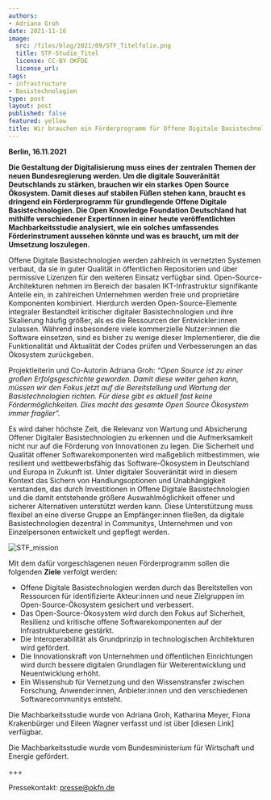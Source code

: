 ```yaml
---
authors:
- Adriana Groh
date: 2021-11-16
image:
  src: /files/blog/2021/09/STF_Titelfolie.png
  title: STF-Studie_Titel
  license: CC-BY OKFDE
  license_url: 
tags:
- infrastructure
- Basistechnologien
type: post
layout: post
published: false
featured: yellow
title: Wir brauchen ein Förderprogramm für Offene Digitale Basistechnologien
---
```


**Berlin, 16.11.2021**

**Die Gestaltung der Digitalisierung muss eines der zentralen Themen der neuen Bundesregierung werden. Um die digitale Souveränität Deutschlands zu stärken, brauchen wir ein starkes Open Source Ökosystem. Damit dieses auf stabilen Füßen stehen kann, braucht es dringend ein Förderprogramm für grundlegende Offene Digitale Basistechnologien. Die Open Knowledge Foundation Deutschland hat mithilfe verschiedener Expertinnen in einer heute veröffentlichten Machbarkeitsstudie analysiert, wie ein solches umfassendes Förderinstrument aussehen könnte und was es braucht, um mit der Umsetzung loszulegen.**

Offene Digitale Basistechnologien werden zahlreich in vernetzten Systemen verbaut, da sie in guter Qualität in öffentlichen Repositorien und über permissive Lizenzen für den weiteren Einsatz verfügbar sind. Open-Source-Architekturen nehmen im Bereich der basalen IKT-Infrastruktur signifikante Anteile ein, in zahlreichen Unternehmen werden freie und proprietäre Komponenten kombiniert. Hierdurch werden Open-Source-Elemente integraler Bestandteil kritischer digitaler Basistechnologien und ihre Skalierung häufig größer, als es die Ressourcen der Entwickler:innen zulassen. Während insbesondere viele kommerzielle Nutzer:innen die Software einsetzen, sind es bisher zu wenige dieser Implementierer, die die Funktionalität und Aktualität der Codes prüfen und Verbesserungen an das Ökosystem zurückgeben.

Projektleiterin und Co-Autorin Adriana Groh: _“Open Source ist zu einer großen Erfolgsgeschichte geworden. Damit diese weiter gehen kann, müssen wir den Fokus jetzt auf die Bereitstellung und Wartung der Basistechnologien richten. Für diese gibt es aktuell fast keine Fördermöglichkeiten. Dies macht das gesamte Open Source Ökosystem immer fragiler”._

Es wird daher höchste Zeit, die Relevanz von Wartung und Absicherung Offener Digitaler Basistechnologien zu erkennen und die Aufmerksamkeit nicht nur auf die Förderung von Innovationen zu legen. Die Sicherheit und Qualität offener Softwarekomponenten wird maßgeblich mitbestimmen, wie resilient und wettbewerbsfähig das Software-Ökosystem in Deutschland und Europa in Zukunft ist. Unter digitaler Souveränität wird in diesem Kontext das Sichern von Handlungsoptionen und Unabhängigkeit verstanden, das durch Investitionen in Offene Digitale Basistechnologien und die damit entstehende größere Auswahlmöglichkeit offener und sicherer Alternativen unterstützt werden kann. Diese Unterstützung muss flexibel an eine diverse Gruppe an Empfänger:innen fließen, da digitale Basistechnologien dezentral in Communitys, Unternehmen und von Einzelpersonen entwickelt und gepflegt werden.

![STF_mission](/files/blog/2021/09/STF_mission.png)

Mit dem dafür vorgeschlagenen neuen Förderprogramm sollen die folgenden **Ziele** verfolgt werden:
* Offene Digitale Basistechnologien werden durch das Bereitstellen von Ressourcen für identifizierte Akteur:innen und neue Zielgruppen im Open-Source-Ökosystem gesichert und verbessert.
* Das Open-Source-Ökosystem wird durch den Fokus auf Sicherheit, Resilienz und kritische offene Softwarekomponenten auf der Infrastrukturebene gestärkt.
* Die Interoperabilität als Grundprinzip in technologischen Architekturen wird gefördert.
* Die Innovationskraft von Unternehmen und öffentlichen Einrichtungen wird durch bessere digitalen Grundlagen für Weiterentwicklung und Neuentwicklung erhöht.
* Ein Wissenshub für Vernetzung und den Wissenstransfer zwischen Forschung, Anwender:innen, Anbieter:innen und den verschiedenen Softwarecommunitys entsteht. 

Die Machbarkeitsstudie wurde von Adriana Groh, Katharina Meyer, Fiona Krakenbürger und Eileen Wagner verfasst und ist über [diesen Link] verfügbar.

Die Machbarkeitsstudie wurde vom Bundesministerium für Wirtschaft und Energie gefördert.

+++

Pressekontakt: presse@okfn.de
